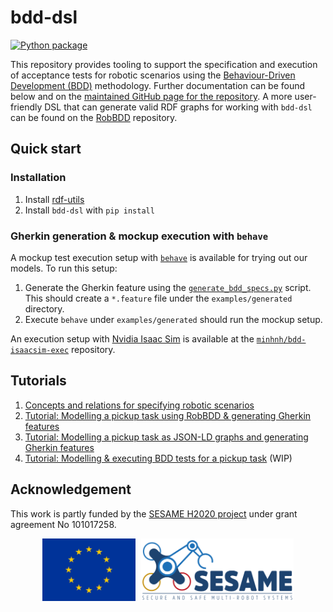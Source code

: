 # bdd-dsl

[![Python package](https://github.com/minhnh/bdd-dsl/actions/workflows/python-package.yml/badge.svg)](https://github.com/minhnh/bdd-dsl/actions/workflows/python-package.yml)

This repository provides tooling to support the specification and execution of acceptance tests for
robotic scenarios using the [Behaviour-Driven Development (BDD)](https://dannorth.net/introducing-bdd/)
methodology. Further documentation can be found below and on the
[maintained GitHub page for the repository](https://secorolab.github.io/bdd-dsl/).
A more user-friendly DSL that can generate valid RDF graphs for working with `bdd-dsl`
can be found on the [RobBDD](https://github.com/minhnh/robbdd) repository.

## Quick start

### Installation

1. Install [rdf-utils](https://github.com/secorolab/rdf-utils/)
1. Install `bdd-dsl` with `pip install`

### Gherkin generation & mockup execution with `behave`

A mockup test execution setup with [`behave`](https://behave.readthedocs.io/en/latest/) is available
for trying out our models. To run this setup:

1. Generate the Gherkin feature using the [`generate_bdd_specs.py`](./examples/generate_bdd_specs.py)
   script. This should create a `*.feature` file under the `examples/generated` directory.
2. Execute `behave` under `examples/generated` should run the mockup setup.

An execution setup with [Nvidia Isaac Sim](https://docs.isaacsim.omniverse.nvidia.com/latest/index.html)
is available at the [`minhnh/bdd-isaacsim-exec`](https://github.com/minhnh/bdd-isaacsim-exec) repository.

## Tutorials

1. [Concepts and relations for specifying robotic scenarios](docs/bdd-concepts.md)
2. [Tutorial: Modelling a pickup task using RobBDD & generating Gherkin features](docs/robbdd.md)
3. [Tutorial: Modelling a pickup task as JSON-LD graphs and generating Gherkin features](docs/bdd-tutorial-representation.md)
4. [Tutorial: Modelling & executing BDD tests for a pickup task](docs/bdd-tutorial-execution.md) (WIP)

## Acknowledgement

This work is partly funded by the [SESAME H2020 project](https://www.sesame-project.org/)
under grant agreement No 101017258.

<p style="text-align:center;">
    <img src="docs/assets/img/eu.jpg" alt="EU logo" height="100" style="padding-right:5px;" />
    <img src="docs/assets/img/sesame_logo_tagline.svg" alt="SESAME logo" height="100" />
</p>
